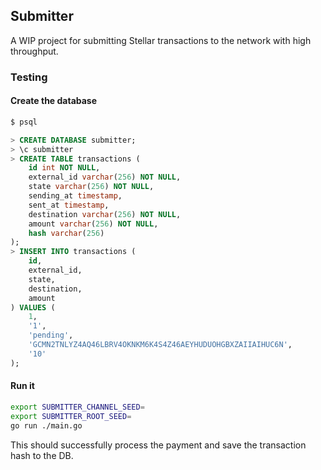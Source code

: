 ## Submitter

A WIP project for submitting Stellar transactions to the network with high throughput.

### Testing

#### Create the database

```sh
$ psql
```

```sql
> CREATE DATABASE submitter;
> \c submitter
> CREATE TABLE transactions (
    id int NOT NULL,
    external_id varchar(256) NOT NULL,
    state varchar(256) NOT NULL,
    sending_at timestamp,
    sent_at timestamp,
    destination varchar(256) NOT NULL,
    amount varchar(256) NOT NULL,
    hash varchar(256)
);
> INSERT INTO transactions (
    id, 
    external_id, 
    state, 
    destination, 
    amount
) VALUES (
    1, 
    '1', 
    'pending', 
    'GCMN2TNLYZ4AQ46LBRV4OKNKM6K4S4Z46AEYHUDUOHGBXZAIIAIHUC6N', 
    '10'
);
```

#### Run it

```sh
export SUBMITTER_CHANNEL_SEED=
export SUBMITTER_ROOT_SEED=
go run ./main.go
```

This should successfully process the payment and save the transaction hash to the DB.